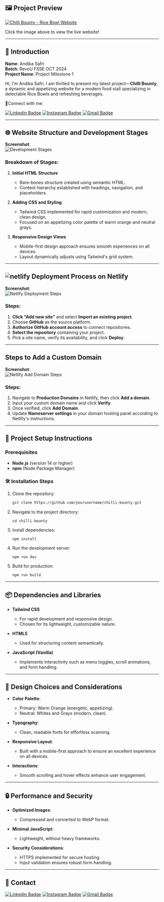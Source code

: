 ## 🖼️ Project Preview

[![Chilli Bounty - Rice Bowl Website](src\assets\images\finalized-view.png)](https://milestone-1-andikasafri.netlify.app/)

Click the image above to view the live website!

---

## 👋 Introduction

**Name**: Andika Safri  
**Batch**: RevoU FSSE OCT 2024  
**Project Name**: Project Milestone 1

Hi, I'm Andika Safri. I am thrilled to present my latest project—**Chilli Bounty**, a dynamic and appetizing website for a modern food stall specializing in delectable Rice Bowls and refreshing beverages.

📧Connect with me:

[![Linkedin Badge](https://img.shields.io/badge/-Andika_Safri-blue?style=flat-square&logo=Linkedin&logoColor=white)](https://www.linkedin.com/in/andika-safri/)
[![Instagram Badge](https://img.shields.io/badge/-Andika_Safri-purple?style=flat-square&logo=instagram&logoColor=white)](https://www.instagram.com/dikko_pujangga/)
[![Gmail Badge](https://img.shields.io/badge/-andika.saf3@gmail.com-c14438?style=flat-square&logo=Gmail&logoColor=white)](mailto:andika.saf3@gmail.com)

---

## 🌐 Website Structure and Development Stages

**Screenshot**:  
![Development Stages](/src/assets/images/website-structure.png)

### Breakdown of Stages:

1. **Initial HTML Structure**

   - Bare-bones structure created using semantic HTML.
   - Content hierarchy established with headings, navigation, and placeholders.

2. **Adding CSS and Styling**

   - Tailwind CSS implemented for rapid customization and modern, clean design.
   - Focused on an appetizing color palette of warm orange and neutral grays.

3. **Responsive Design Views**
   - Mobile-first design approach ensures smooth experiences on all devices.
   - Layout dynamically adjusts using Tailwind's grid system.

---

## ![netlify](https://img.shields.io/badge/Netlify-00C7B7?style=for-the-badge&logo=netlify&logoColor=white) Deployment Process on Netlify

**Screenshot**:  
![Netlify Deployment Steps](/src/assets/images/deplot-netlify.png)

### Steps:

1. **Click "Add new site"** and select **Import an existing project**.
2. Choose **GitHub** as the source platform.
3. **Authorize GitHub account access** to connect repositories.
4. **Select the repository** containing your project.
5. Pick a site name, verify its availability, and click **Deploy**.

---

## Steps to Add a Custom Domain

**Screenshot**:  
![Netlify Add Domain Steps](/src/assets/images/domain.png)

### Steps:

1. Navigate to **Production Domains** in Netlify, then click **Add a domain**.
2. Input your custom domain name and click **Verify**.
3. Once verified, click **Add Domain**.
4. Update **Nameserver settings** in your domain hosting panel according to Netlify's instructions.

---

## 🚀 Project Setup Instructions

### Prerequisites

- **Node.js** (version 14 or higher)
- **npm** (Node Package Manager)

### 🛠 Installation Steps

1. Clone the repository:

   ```bash
   git clone https://github.com/yourusername/chilli-bounty.git
   ```

2. Navigate to the project directory:
   ```
   cd chilli-bounty
   ```
3. Install dependencies:
   ```
   npm install
   ```
4. Run the development server:
   ```
   npm run dev
   ```
5. Build for production:
   ```
   npm run build
   ```

---

## 📦 Dependencies and Libraries

- **Tailwind CSS**

  - For rapid development and responsive design.
  - Chosen for its lightweight, customizable nature.

- **HTML5**

  - Used for structuring content semantically.

- **JavaScript (Vanilla)**
  - Implements interactivity such as menu toggles, scroll animations, and form handling.

---

## 🎨 Design Choices and Considerations

- **Color Palette**:

  - Primary: Warm Orange (energetic, appetizing).
  - Neutral: Whites and Grays (modern, clean).

- **Typography**:

  - Clean, readable fonts for effortless scanning.

- **Responsive Layout**:

  - Built with a mobile-first approach to ensure an excellent experience on all devices.

- **Interactions**:
  - Smooth scrolling and hover effects enhance user engagement.

---

## 🔒 Performance and Security

- **Optimized Images**:

  - Compressed and converted to WebP format.

- **Minimal JavaScript**:

  - Lightweight, without heavy frameworks.

- **Security Considerations**:
  - HTTPS implemented for secure hosting.
  - Input validation ensures robust form handling.

---

## 📧 Contact

[![Linkedin Badge](https://img.shields.io/badge/-Andika_Safri-blue?style=flat-square&logo=Linkedin&logoColor=white)](https://www.linkedin.com/in/andika-safri/)
[![Instagram Badge](https://img.shields.io/badge/-Andika_Safri-purple?style=flat-square&logo=instagram&logoColor=white)](https://www.instagram.com/dikko_pujangga/)
[![Gmail Badge](https://img.shields.io/badge/-andika.saf3@gmail.com-c14438?style=flat-square&logo=Gmail&logoColor=white)](mailto:andika.saf3@gmail.com)
